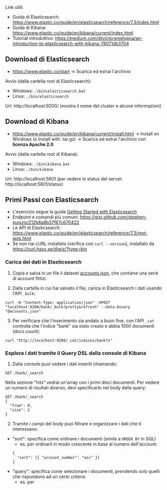 Link utili:
- Guida di Elasticsearch: https://www.elastic.co/guide/en/elasticsearch/reference/7.3/index.html
- Guida di Kibana: https://www.elastic.co/guide/en/kibana/current/index.html
- Tutorial introduttivo: https://medium.com/@victorsmelopoa/an-introduction-to-elasticsearch-with-kibana-78071db3704

## Download di Elasticsearch
- https://www.elastic.co/start -> Scarica ed estrai l'archivio

Avvio (dalla cartella root di Elasticsearch):
- Windows: `.\bin\elasticsearch.bat`
- Linux: `./bin/elasticsearch`

Url: http://localhost:9200/ (mostra il nome del cluster e alcune informazioni)

## Download di Kibana
- https://www.elastic.co/guide/en/kibana/current/install.html -> Install on Windows (o Install with .tar.gz) -> Scarica ed estrai l'archivio con **licenza Apache 2.0**

Avvio (dalla cartella root di Kibana):
- Windows: `.\bin\kibana.bat`
- Linux: `./bin/kibana`

Url: http://localhost:5601 (per vedere lo status del server: http://localhost:5601/status)

## Primi Passi con Elasticsearch
- L'esercizio segue la guida [Getting Started with Elasticsearch](https://www.elastic.co/guide/en/elasticsearch/reference/7.3/getting-started-index.html)
- Endpoint e comandi più comuni: https://gist.github.com/stephen-puiszis/212b8a8b37f67c670422
- Le API di Elasticsearch: https://www.elastic.co/guide/en/elasticsearch/reference/7.3/rest-apis.html
- Se non hai cURL installato (verifica con `curl --version`), installalo da https://curl.haxx.se/dlwiz/?type=bin

### Carica dei dati in Elasticsearch
1. Copia e salva in un file il dataset [accounts.json](https://raw.githubusercontent.com/elastic/elasticsearch/master/docs/src/test/resources/accounts.json), che contiene una serie di account fittizi.

2. Dalla cartella in cui hai salvato il file, carica in Elasticsearch i dati usando l'API `_bulk`:
```
curl -H "Content-Type: application/json" -XPOST "localhost:9200/bank/_bulk?pretty&refresh" --data-binary "@accounts.json"
```

3. Per verificare che l'inserimento sia andato a buon fine, con l'API `_cat` controlla che l'indice "bank" sia stato creato e abbia 1000 documenti (docs.count):
```
curl "http://localhost:9200/_cat/indices/bank?v"
```

### Esplora i dati tramite il Query DSL dalla console di Kibana
1. Dalla console puoi vedere i dati inseriti chiamando:
```
GET /bank/_search
```
Nella sezione "hits" vedrai un'array con i primi dieci documenti. Per vedere un numero di risultati diverso, devi specificarlo nel body della query:
```
GET /bank/_search
{
  "from": 0,
  "size": 2
}
```

2. Tramite i campi del body puoi filtrare e organizzare i dati che ti interessano:
- "sort": specifica come ordinare i documenti (simile a `ORDER BY` in SQL)
  - es. per ordinarli in modo crescente in base al numero dell'account:
  ```
  {
    "sort": [{ "account_number": "asc" }]
  }
  ```
- "query": specifica come selezionare i documenti, prendendo solo quelli che rispondono ad un certo criterio
  - es. per 
